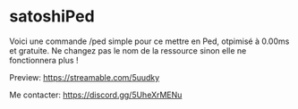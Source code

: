 # satoshiPed
Voici une commande /ped simple pour ce mettre en Ped, otpimisé à 0.00ms et gratuite.
Ne changez pas le nom de la ressource sinon elle ne fonctionnera plus !

Preview: https://streamable.com/5uudky

Me contacter: https://discord.gg/5UheXrMENu
